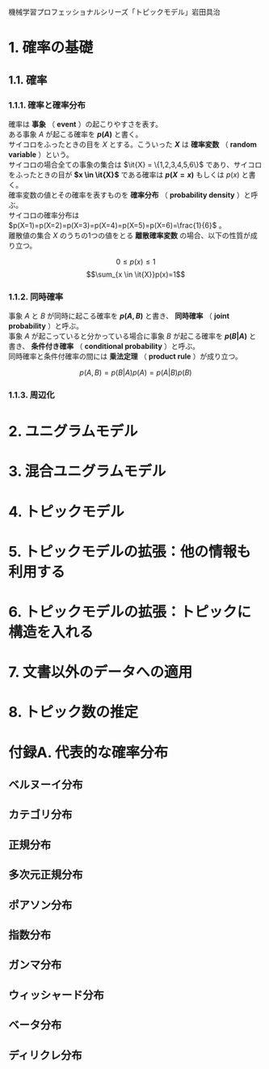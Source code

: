 機械学習プロフェッショナルシリーズ「トピックモデル」岩田具治

# 1. 確率の基礎
## 1.1. 確率
### 1.1.1. 確率と確率分布

確率は **事象** （ **event** ）の起こりやすさを表す。  
ある事象 $A$ が起こる確率を **$p(A)$** と書く。  
サイコロをふったときの目を $X$ とする。こういった **$X$** は **確率変数** （ **random variable** ）という。  
サイコロの場合全ての事象の集合は $\it{X} = \{1,2,3,4,5,6\}$ であり、サイコロをふったときの目が **$x \in \it{X}$** である確率は **$p(X=x)$** もしくは $p(x)$ と書く。  
確率変数の値とその確率を表すものを **確率分布** （ **probability density** ）と呼ぶ。  
サイコロの確率分布は $p(X=1)=p(X=2)=p(X=3)=p(X=4)=p(X=5)=p(X=6)=\frac{1}{6}$ 。  
離散値の集合 $X$ のうちの1つの値をとる **離散確率変数** の場合、以下の性質が成り立つ。

$$0 \leq p(x) \leq 1$$
$$\sum_{x \in \it{X}}p(x)=1$$

### 1.1.2. 同時確率

事象 $A$ と $B$ が同時に起こる確率を **$p(A,B)$** と書き、 **同時確率** （ **joint probability** ）と呼ぶ。  
事象 $A$ が起こっていると分かっている場合に事象 $B$ が起こる確率を **$p(B|A)$** と書き、 **条件付き確率** （ **conditional probability** ）と呼ぶ。  
同時確率と条件付確率の間には **乗法定理** （ **product rule** ）が成り立つ。

$$p(A,B)=p(B|A)p(A)=p(A|B)p(B)$$

### 1.1.3. 周辺化



# 2. ユニグラムモデル
# 3. 混合ユニグラムモデル
# 4. トピックモデル
# 5. トピックモデルの拡張：他の情報も利用する
# 6. トピックモデルの拡張：トピックに構造を入れる
# 7. 文書以外のデータへの適用
# 8. トピック数の推定
# 付録A. 代表的な確率分布
## ベルヌーイ分布
## カテゴリ分布
## 正規分布
## 多次元正規分布
## ポアソン分布
## 指数分布
## ガンマ分布
## ウィッシャード分布
## ベータ分布
## ディリクレ分布
